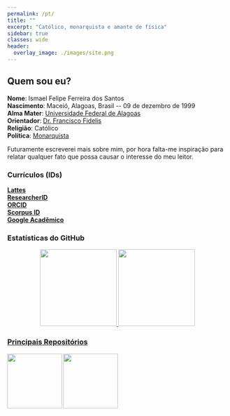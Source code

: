 ```yaml
---
permalink: /pt/
title: ""
excerpt: "Católico, monarquista e amante de física"
sidebar: true
classes: wide
header:
  overlay_image: ./images/site.png
---
```


## Quem sou eu?

**Nome**: Ismael Felipe Ferreira dos Santos  
**Nascimento**: Maceió, Alagoas, Brasil -- 09 de dezembro de 1999  
**Alma Mater**: [Universidade Federal de Alagoas](https://ufal.br/ufal)  
**Orientador**: [Dr. Francisco Fidelis](http://200.17.113.231/~fidelis)  
**Religião**: Católico  
**Política**: [Monarquista](https://monarquia.org.br/)

Futuramente escreverei mais sobre mim,
por hora falta-me inspiração para relatar qualquer fato que possa causar o interesse do meu leitor.

### Currículos (IDs)

[**Lattes**](http://lattes.cnpq.br/1281887099263383)  
[**ResearcherID**](https://publons.com/researcher/4644666/ismael-felipe-ferreira-dos-santos/)  
[**ORCID**](https://orcid.org/0000-0002-6652-9295)  
[**Scorpus ID**](https://www.scopus.com/authid/detail.uri?authorId=22979186900)  
[**Google Acadêmico**](https://scholar.google.com/citations?user=RktjGkgAAAAJ)

### Estatísticas do GitHub

<div align="center">
  <a href="https://github.com/ismaeldamiao">
  <img height="175em" src="https://github-readme-stats.vercel.app/api?username=ismaeldamiao&show_icons=true&include_all_commits=true&count_private=true&theme=onedark&locale=pt-pt"/>
  <img height="175em" src="https://github-readme-stats.vercel.app/api/top-langs/?username=ismaeldamiao&langs_count=7&theme=onedark&layout=compact&exclude_repo=ismaeldamiao.github.io&locale=pt-pt"/>
</div>

### Principais Repositórios

<div width="75%" align="center">
  <a href="https://github.com/ismaeldamiao/ismaeldamiao.github.io">
    <img align="left" height="125em" src="https://github-readme-stats.vercel.app/api/pin/?username=ismaeldamiao&repo=ismaeldamiao.github.io&locale=pt-pt&theme=onedark" />
  </a>
</div>

<div width="75%" align="center">
  <a href="https://github.com/ismaeldamiao/ismaeldamiao.github.io">
    <img align="left" height="125em" src="https://github-readme-stats.vercel.app/api/pin/?username=ismaeldamiao&repo=libismael&locale=en&theme=onedark" />
  </a>
</div>
